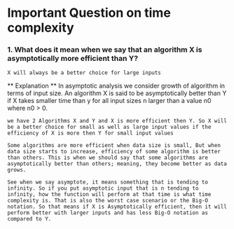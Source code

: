 # Important Question on time complexity



### 1. What does it mean when we say that an algorithm X is asymptotically more efficient than Y?
    X will always be a better choice for large inputs

** Explanation **
    In asymptotic analysis we consider growth of algorithm in terms of input size. An algorithm X is said to be asymptotically better than Y if X takes smaller time than y for all input sizes n larger than a value n0 where n0 > 0.

    we have 2 Algorithms X and Y and X is more efficient then Y. So X will be a better choice for small as well as large input values if the efficiency of X is more then Y for small input values

    Some algorithms are more efficient when data size is small, But when data size starts to increase, efficiency of some algorithm is better than others. This is when we should say that some algorithms are asymptotically better than others; meaning, they become better as data grows.

    See when we say asymptote, it means something that is tending to infinity. So if you put asymptotic input that is n tending to infinity, how the function will perform at that time is what time complexity is. That is also the worst case scenario or the Big-O notation. So that means if X is Asymptotically efficient, then it will perform better with larger inputs and has less Big-O notation as compared to Y.


    